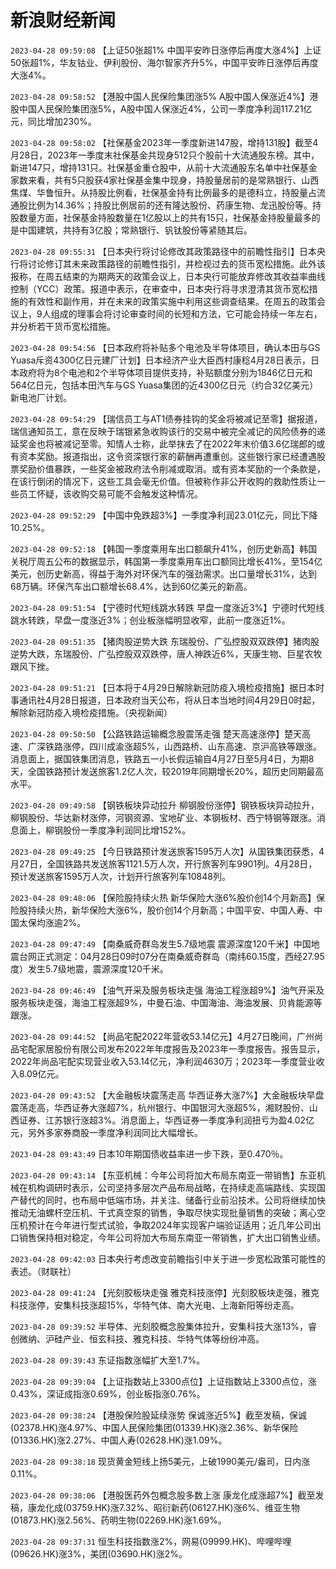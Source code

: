 # 新浪财经新闻
`2023-04-28 09:59:08` 【上证50张超1% 中国平安昨日涨停后再度大涨4%】上证50张超1%，华友钴业、伊利股份、海尔智家齐升5%，中国平安昨日涨停后再度大涨4%。

`2023-04-28 09:58:52` 【港股中国人民保险集团涨5% A股中国人保涨近4%】港股中国人民保险集团涨5%，A股中国人保涨近4%，公司一季度净利润117.21亿元，同比增加230%。

`2023-04-28 09:58:02` 【社保基金2023年一季度新进147股，增持131股】截至4月28日，2023年一季度末社保基金共现身512只个股前十大流通股东榜。其中，新进147只，增持131只。社保基金重仓股中，从前十大流通股东名单中社保基金家数来看，共有5只股获4家社保基金集中现身，持股量居前的是常熟银行、山西焦煤、华鲁恒升。从持股比例看，社保基金持有比例最多的是德科立，持股量占流通股比例为14.36%；持股比例居前的还有隆达股份、药康生物、龙迅股份等。持股数量方面，社保基金持股数量在1亿股以上的共有15只，社保基金持股量最多的是中国建筑，共持有3亿股；常熟银行、钒钛股份等紧随其后。

`2023-04-28 09:55:31` 【日本央行将讨论修改其政策路径中的前瞻性指引】日本央行将讨论修订其未来政策路径的前瞻性指引，并检视过去的货币宽松措施。此外该报称，在周五结束的为期两天的政策会议上，日本央行可能放弃修改其收益率曲线控制（YCC）政策。报道中表示，在审查中，日本央行将寻求澄清其货币宽松措施的有效性和副作用，并在未来的政策实施中利用这些调查结果。在周五的政策会议上，9人组成的理事会将讨论审查时间的长短和方法，它可能会持续一年左右，并分析若干货币宽松措施。

`2023-04-28 09:54:56` 【日本政府将补贴多个电池及半导体项目，确认本田与GS Yuasa斥资4300亿日元建厂计划】日本经济产业大臣西村康稔4月28日表示，日本政府将为8个电池和2个半导体项目提供支持，补贴额度分别为1846亿日元和564亿日元，包括本田汽车与GS Yuasa集团的近4300亿日元（约合32亿美元）新电池厂计划。

`2023-04-28 09:54:29` 【瑞信员工与AT1债券挂钩的奖金将被减记至零】据报道，瑞信通知员工，意在反映于瑞银紧急收购该行的交易中被完全减记的风险债券的递延奖金也将被减记至零。知情人士称，此举抹去了在2022年末价值3.6亿瑞郎的或有资本奖励。报道指出，这令资深银行家的薪酬再遭重创。这些银行家已经遭遇股票奖励价值暴跌，一些奖金被政府法令削减或取消。或有资本奖励的一个条款是，在该行倒闭的情况下，这些工具会毫无价值。但被称作非公开收购的救助性质让一些员工怀疑，该收购交易可能不会触发这种情况。

`2023-04-28 09:52:29` 【中国中免跌超3%】一季度净利润23.01亿元，同比下降10.25%。

`2023-04-28 09:52:18` 【韩国一季度乘用车出口额飙升41%，创历史新高】韩国关税厅周五公布的数据显示，韩国第一季度乘用车出口额同比增长41%，至154亿美元，创历史新高，得益于海外对环保汽车的强劲需求。出口量增长31%，达到68万辆。环保汽车出口额增长68.4%，达到60亿美元的新高。

`2023-04-28 09:51:54` 【宁德时代短线跳水转跌 早盘一度涨近3%】宁德时代短线跳水转跌，早盘一度涨近3%；创业板涨幅明显收窄，此前一度涨近1%。

`2023-04-28 09:51:35` 【猪肉股逆势大跌 东瑞股份、广弘控股双双跌停】猪肉股逆势大跌，东瑞股份、广弘控股双双跌停，唐人神跌近6%，天康生物、巨星农牧跟风下挫。

`2023-04-28 09:51:21` 【日本将于4月29日解除新冠防疫入境检疫措施】据日本时事通讯社4月28日报道，日本政府当天公布，将从日本当地时间4月29日0时起，解除新冠防疫入境检疫措施。（央视新闻）

`2023-04-28 09:50:50` 【公路铁路运输概念股震荡走强 楚天高速涨停】楚天高速、广深铁路涨停，四川成渝涨超5%，山西路桥、山东高速、京沪高铁等跟涨。消息面上，据国铁集团消息，铁路五一小长假运输自4月27日至5月4日，为期8天，全国铁路预计发送旅客1.2亿人次，较2019年同期增长20%，超历史同期最高水平。

`2023-04-28 09:49:58` 【钢铁板块异动拉升 柳钢股份涨停】钢铁板块异动拉升，柳钢股份、华达新材涨停，河钢资源、宝地矿业、本钢板材、西宁特钢等跟涨。消息面上，柳钢股份一季度净利润同比增152%。

`2023-04-28 09:49:25` 【今日铁路预计发送旅客1595万人次】从国铁集团获悉，4月27日，全国铁路共发送旅客1121.5万人次，开行旅客列车9901列。4月28日，预计发送旅客1595万人次，计划开行旅客列车10848列。

`2023-04-28 09:48:06` 【保险股持续火热 新华保险大涨6%股价创14个月新高】保险股持续火热，新华保险大涨6%，股价创14个月新高；中国平安、中国人寿、中国太保均涨逾2%。

`2023-04-28 09:47:49` 【南桑威奇群岛发生5.7级地震 震源深度120千米】中国地震台网正式测定：04月28日09时07分在南桑威奇群岛（南纬60.15度，西经27.95度）发生5.7级地震，震源深度120千米。

`2023-04-28 09:46:49` 【油气开采及服务板块走强 海油工程涨超9%】油气开采及服务板块走强，海油工程涨超9%，中曼石油、中国海油、海油发展、贝肯能源等跟涨。

`2023-04-28 09:44:52` 【尚品宅配2022年营收53.14亿元】4月27日晚间，广州尚品宅配家居股份有限公司发布2022年年度报告及2023年一季度报告。报告显示，2022年尚品宅配实现营业收入53.14亿元，净利润4630万；2023年一季度营业收入8.09亿元。

`2023-04-28 09:43:52` 【大金融板块震荡走高 华西证券大涨7%】大金融板块早盘震荡走高，华西证券大涨超7%，杭州银行、中国银河大涨超5%，湘财股份、山西证券、江苏银行涨超3%。消息面上，华西证券一季度净利润扭亏为盈4.02亿元，另外多家券商股一季度净利润同比大幅增长。

`2023-04-28 09:43:49` 日本10年期国债收益率进一步下跌，至0.470％。

`2023-04-28 09:43:14` 【东亚机械：今年公司将加大布局东南亚一带销售】东亚机械在机构调研时表示，公司坚持多层次产品布局战略，在持续走高端路线、实现国产替代的同时，也布局中低端市场，并关注、储备行业前沿技术。公司将继续加快推动无油螺杆空压机、干式真空泵的销售，争取尽快实现批量销售的突破；离心空压机预计在今年进行型式试验，争取2024年实现客户端验证适用；近几年公司出口销售保持相对稳定，今年公司将加大布局东南亚一带销售，扩大出口销售业绩。

`2023-04-28 09:42:03` 日本央行考虑改变前瞻指引中关于进一步宽松政策可能性的表述。（财联社）

`2023-04-28 09:41:24` 【光刻胶板块走强 雅克科技涨停】光刻胶板块走强，雅克科技涨停，安集科技涨超15%，华特气体、南大光电、上海新阳等纷走高。

`2023-04-28 09:39:52` 半导体、光刻胶概念股集体拉升，安集科技大涨13%，睿创微纳、沪硅产业、恒玄科技、雅克科技、华特气体等纷纷冲高。

`2023-04-28 09:39:43` 东证指数涨幅扩大至1.7%。

`2023-04-28 09:39:04` 【上证指数站上3300点位】上证指数站上3300点位，涨0.43%，深证成指涨0.69%，创业板指涨0.76%。

`2023-04-28 09:38:24` 【港股保险股延续涨势 保诚涨近5%】截至发稿，保诚(02378.HK)涨4.97%、中国人民保险集团(01339.HK)涨2.36%、新华保险(01336.HK)涨2.27%、中国人寿(02628.HK)涨1.09%。

`2023-04-28 09:38:18` 现货黄金短线上扬5美元，上破1990美元/盎司，日内涨0.11%。

`2023-04-28 09:38:06` 【港股医药外包概念股多数上涨 康龙化成涨超7%】截至发稿，康龙化成(03759.HK)涨7.32%、昭衍新药(06127.HK)涨6%、维亚生物(01873.HK)涨2.56%、药明生物(02269.HK)涨1.69%。

`2023-04-28 09:37:31` 恒生科技指数涨2%，网易(09999.HK)、哔哩哔哩(09626.HK)涨3%，美团(03690.HK)涨2%。

